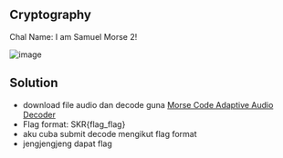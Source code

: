 ## Cryptography
Chal Name: I am Samuel Morse 2!

![image](https://user-images.githubusercontent.com/23289982/205002442-157175a6-45b3-46fe-9dab-c1c750f42d7c.png)

## Solution
* download file audio dan decode guna [Morse Code Adaptive Audio Decoder](https://morsecode.world/international/decoder/audio-decoder-adaptive.html)
* Flag format: SKR{flag_flag}
* aku cuba submit decode mengikut flag format
* jengjengjeng dapat flag
